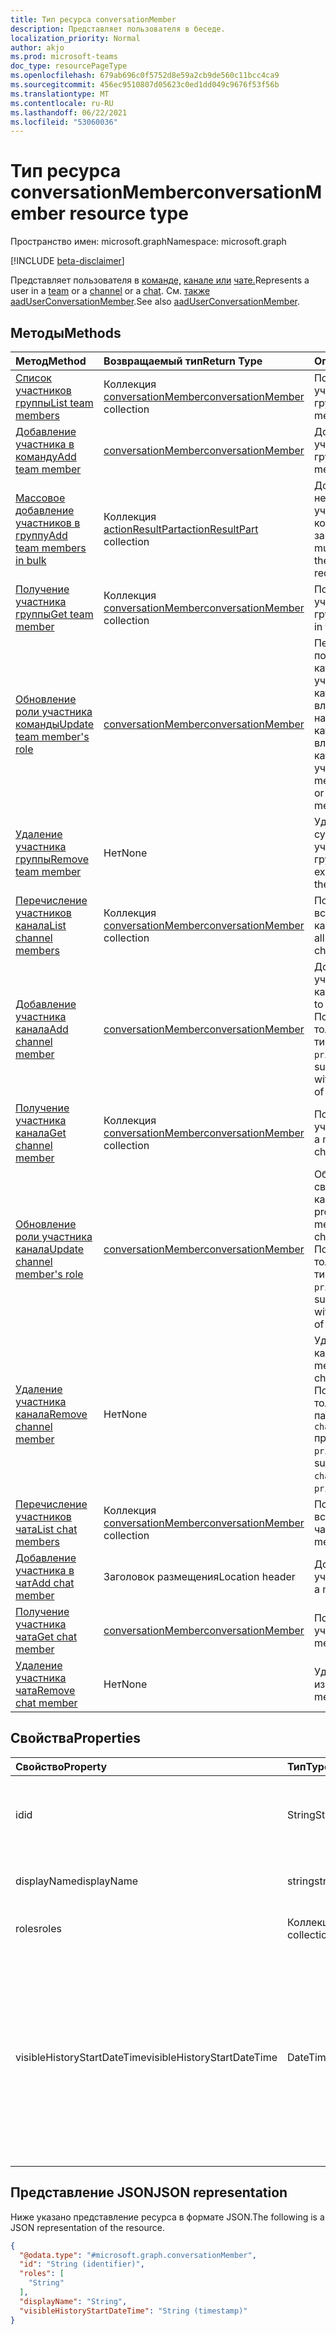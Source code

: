 ```yaml
---
title: Тип ресурса conversationMember
description: Представляет пользователя в беседе.
localization_priority: Normal
author: akjo
ms.prod: microsoft-teams
doc_type: resourcePageType
ms.openlocfilehash: 679ab696c0f5752d8e59a2cb9de560c11bcc4ca9
ms.sourcegitcommit: 456ec9510807d05623c0ed1dd049c9676f53f56b
ms.translationtype: MT
ms.contentlocale: ru-RU
ms.lasthandoff: 06/22/2021
ms.locfileid: "53060036"
---
```

# <a name="conversationmember-resource-type"></a><span data-ttu-id="bc4a4-103">Тип ресурса conversationMember</span><span class="sxs-lookup"><span data-stu-id="bc4a4-103">conversationMember resource type</span></span>

<span data-ttu-id="bc4a4-104">Пространство имен: microsoft.graph</span><span class="sxs-lookup"><span data-stu-id="bc4a4-104">Namespace: microsoft.graph</span></span>

[!INCLUDE [beta-disclaimer](../../includes/beta-disclaimer.md)]

<span data-ttu-id="bc4a4-105">Представляет пользователя в [команде,](team.md) [канале или](channel.md) [чате.](chat.md)</span><span class="sxs-lookup"><span data-stu-id="bc4a4-105">Represents a user in a [team](team.md) or a [channel](channel.md) or a [chat](chat.md).</span></span>
<span data-ttu-id="bc4a4-106">См. [также aadUserConversationMember](aaduserconversationmember.md).</span><span class="sxs-lookup"><span data-stu-id="bc4a4-106">See also [aadUserConversationMember](aaduserconversationmember.md).</span></span>

## <a name="methods"></a><span data-ttu-id="bc4a4-107">Методы</span><span class="sxs-lookup"><span data-stu-id="bc4a4-107">Methods</span></span>

| <span data-ttu-id="bc4a4-108">Метод</span><span class="sxs-lookup"><span data-stu-id="bc4a4-108">Method</span></span>       | <span data-ttu-id="bc4a4-109">Возвращаемый тип</span><span class="sxs-lookup"><span data-stu-id="bc4a4-109">Return Type</span></span>  |<span data-ttu-id="bc4a4-110">Описание</span><span class="sxs-lookup"><span data-stu-id="bc4a4-110">Description</span></span>|
|:---------------|:--------|:----------|
|[<span data-ttu-id="bc4a4-111">Список участников группы</span><span class="sxs-lookup"><span data-stu-id="bc4a4-111">List team members</span></span>](../api/team-list-members.md)|<span data-ttu-id="bc4a4-112">Коллекция [conversationMember](../resources/conversationmember.md)</span><span class="sxs-lookup"><span data-stu-id="bc4a4-112">[conversationMember](../resources/conversationmember.md) collection</span></span>|<span data-ttu-id="bc4a4-113">Получение списка участников группы.</span><span class="sxs-lookup"><span data-stu-id="bc4a4-113">Get the list of members in the team.</span></span>|
|[<span data-ttu-id="bc4a4-114">Добавление участника в команду</span><span class="sxs-lookup"><span data-stu-id="bc4a4-114">Add team member</span></span>](../api/team-post-members.md)|[<span data-ttu-id="bc4a4-115">conversationMember</span><span class="sxs-lookup"><span data-stu-id="bc4a4-115">conversationMember</span></span>](../resources/conversationmember.md)|<span data-ttu-id="bc4a4-116">Добавление нового участника в группу.</span><span class="sxs-lookup"><span data-stu-id="bc4a4-116">Add a new member to the team.</span></span>|
|[<span data-ttu-id="bc4a4-117">Массовое добавление участников в группу</span><span class="sxs-lookup"><span data-stu-id="bc4a4-117">Add team members in bulk</span></span>](../api/conversationmembers-add.md)|<span data-ttu-id="bc4a4-118">Коллекция [actionResultPart](../resources/actionresultpart.md)</span><span class="sxs-lookup"><span data-stu-id="bc4a4-118">[actionResultPart](../resources/actionresultpart.md) collection</span></span>|<span data-ttu-id="bc4a4-119">Добавление нескольких участников в команду одним запросом.</span><span class="sxs-lookup"><span data-stu-id="bc4a4-119">Add multiple members to the team in a single request.</span></span>|
|[<span data-ttu-id="bc4a4-120">Получение участника группы</span><span class="sxs-lookup"><span data-stu-id="bc4a4-120">Get team member</span></span>](../api/team-get-members.md) | <span data-ttu-id="bc4a4-121">Коллекция [conversationMember](conversationmember.md)</span><span class="sxs-lookup"><span data-stu-id="bc4a4-121">[conversationMember](conversationmember.md) collection</span></span> | <span data-ttu-id="bc4a4-122">Получение участника группы.</span><span class="sxs-lookup"><span data-stu-id="bc4a4-122">Get a member in the team.</span></span>|
|[<span data-ttu-id="bc4a4-123">Обновление роли участника команды</span><span class="sxs-lookup"><span data-stu-id="bc4a4-123">Update team member's role</span></span>](../api/team-update-members.md)|[<span data-ttu-id="bc4a4-124">conversationMember</span><span class="sxs-lookup"><span data-stu-id="bc4a4-124">conversationMember</span></span>](../resources/conversationmember.md)|<span data-ttu-id="bc4a4-125">Перевод пользователя из категории участников в категорию владельцев или наоборот, из категории владельцев в категорию обычных участников.</span><span class="sxs-lookup"><span data-stu-id="bc4a4-125">Change a member to an owner or back to a regular member.</span></span>|
|[<span data-ttu-id="bc4a4-126">Удаление участника группы</span><span class="sxs-lookup"><span data-stu-id="bc4a4-126">Remove team member</span></span>](../api/team-delete-members.md)|<span data-ttu-id="bc4a4-127">Нет</span><span class="sxs-lookup"><span data-stu-id="bc4a4-127">None</span></span>|<span data-ttu-id="bc4a4-128">Удаление существующего участника из группы.</span><span class="sxs-lookup"><span data-stu-id="bc4a4-128">Remove an existing member from the team.</span></span>|
|[<span data-ttu-id="bc4a4-129">Перечисление участников канала</span><span class="sxs-lookup"><span data-stu-id="bc4a4-129">List channel members</span></span>](../api/channel-list-members.md) | <span data-ttu-id="bc4a4-130">Коллекция [conversationMember](conversationmember.md)</span><span class="sxs-lookup"><span data-stu-id="bc4a4-130">[conversationMember](conversationmember.md) collection</span></span> | <span data-ttu-id="bc4a4-131">Получение списка всех участников канала.</span><span class="sxs-lookup"><span data-stu-id="bc4a4-131">Get the list of all members in a channel.</span></span>|
|[<span data-ttu-id="bc4a4-132">Добавление участника канала</span><span class="sxs-lookup"><span data-stu-id="bc4a4-132">Add channel member</span></span>](../api/channel-post-members.md) | [<span data-ttu-id="bc4a4-133">conversationMember</span><span class="sxs-lookup"><span data-stu-id="bc4a4-133">conversationMember</span></span>](conversationmember.md) | <span data-ttu-id="bc4a4-134">Добавление участника в канал.</span><span class="sxs-lookup"><span data-stu-id="bc4a4-134">Add a member to a channel.</span></span> <span data-ttu-id="bc4a4-135">Поддерживается только для `channel` с типом членства `private`.</span><span class="sxs-lookup"><span data-stu-id="bc4a4-135">Only supported for `channel` with membershipType of `private`.</span></span>|
|[<span data-ttu-id="bc4a4-136">Получение участника канала</span><span class="sxs-lookup"><span data-stu-id="bc4a4-136">Get channel member</span></span>](../api/channel-get-members.md) | <span data-ttu-id="bc4a4-137">Коллекция [conversationMember](conversationmember.md)</span><span class="sxs-lookup"><span data-stu-id="bc4a4-137">[conversationMember](conversationmember.md) collection</span></span> | <span data-ttu-id="bc4a4-138">Получение участника канала.</span><span class="sxs-lookup"><span data-stu-id="bc4a4-138">Get a member in a channel.</span></span>|
|[<span data-ttu-id="bc4a4-139">Обновление роли участника канала</span><span class="sxs-lookup"><span data-stu-id="bc4a4-139">Update channel member's role</span></span>](../api/channel-update-members.md) | [<span data-ttu-id="bc4a4-140">conversationMember</span><span class="sxs-lookup"><span data-stu-id="bc4a4-140">conversationMember</span></span>](conversationmember.md) | <span data-ttu-id="bc4a4-141">Обновление свойства участника канала.</span><span class="sxs-lookup"><span data-stu-id="bc4a4-141">Update the properties of a member of the channel.</span></span> <span data-ttu-id="bc4a4-142">Поддерживается только для канала с типом членства `private`.</span><span class="sxs-lookup"><span data-stu-id="bc4a4-142">Only supported for channel with membershipType of `private`.</span></span>|
|[<span data-ttu-id="bc4a4-143">Удаление участника канала</span><span class="sxs-lookup"><span data-stu-id="bc4a4-143">Remove channel member</span></span>](../api/channel-delete-members.md) | <span data-ttu-id="bc4a4-144">Нет</span><span class="sxs-lookup"><span data-stu-id="bc4a4-144">None</span></span> | <span data-ttu-id="bc4a4-145">Удаление участника канала.</span><span class="sxs-lookup"><span data-stu-id="bc4a4-145">Delete a member from a channel.</span></span> <span data-ttu-id="bc4a4-146">Поддерживается, только если параметру `channelType` присвоено значение `private`.</span><span class="sxs-lookup"><span data-stu-id="bc4a4-146">Only supported for `channelType` of `private`.</span></span>|
|[<span data-ttu-id="bc4a4-147">Перечисление участников чата</span><span class="sxs-lookup"><span data-stu-id="bc4a4-147">List chat members</span></span>](../api/chat-list-members.md) | <span data-ttu-id="bc4a4-148">Коллекция [conversationMember](conversationmember.md)</span><span class="sxs-lookup"><span data-stu-id="bc4a4-148">[conversationMember](conversationmember.md) collection</span></span> | <span data-ttu-id="bc4a4-149">Получение списка всех участников чата.</span><span class="sxs-lookup"><span data-stu-id="bc4a4-149">Get the list of all members in a chat.</span></span>|
|[<span data-ttu-id="bc4a4-150">Добавление участника в чат</span><span class="sxs-lookup"><span data-stu-id="bc4a4-150">Add chat member</span></span>](../api/chat-post-members.md) | <span data-ttu-id="bc4a4-151">Заголовок размещения</span><span class="sxs-lookup"><span data-stu-id="bc4a4-151">Location header</span></span> | <span data-ttu-id="bc4a4-152">Добавление участника в чат.</span><span class="sxs-lookup"><span data-stu-id="bc4a4-152">Add a member to a chat.</span></span>| 
|[<span data-ttu-id="bc4a4-153">Получение участника чата</span><span class="sxs-lookup"><span data-stu-id="bc4a4-153">Get chat member</span></span>](../api/chat-get-members.md) | [<span data-ttu-id="bc4a4-154">conversationMember</span><span class="sxs-lookup"><span data-stu-id="bc4a4-154">conversationMember</span></span>](conversationmember.md) | <span data-ttu-id="bc4a4-155">Получение участника чата.</span><span class="sxs-lookup"><span data-stu-id="bc4a4-155">Get a member in a chat.</span></span>|
|[<span data-ttu-id="bc4a4-156">Удаление участника чата</span><span class="sxs-lookup"><span data-stu-id="bc4a4-156">Remove chat member</span></span>](../api/chat-delete-members.md) | <span data-ttu-id="bc4a4-157">Нет</span><span class="sxs-lookup"><span data-stu-id="bc4a4-157">None</span></span> | <span data-ttu-id="bc4a4-158">Удаление участника из чата.</span><span class="sxs-lookup"><span data-stu-id="bc4a4-158">Remove a member from a chat.</span></span>| 

## <a name="properties"></a><span data-ttu-id="bc4a4-159">Свойства</span><span class="sxs-lookup"><span data-stu-id="bc4a4-159">Properties</span></span>

| <span data-ttu-id="bc4a4-160">Свойство</span><span class="sxs-lookup"><span data-stu-id="bc4a4-160">Property</span></span>   | <span data-ttu-id="bc4a4-161">Тип</span><span class="sxs-lookup"><span data-stu-id="bc4a4-161">Type</span></span> |<span data-ttu-id="bc4a4-162">Описание</span><span class="sxs-lookup"><span data-stu-id="bc4a4-162">Description</span></span>|
|:---------------|:--------|:----------|
|<span data-ttu-id="bc4a4-163">id</span><span class="sxs-lookup"><span data-stu-id="bc4a4-163">id</span></span>|<span data-ttu-id="bc4a4-164">String</span><span class="sxs-lookup"><span data-stu-id="bc4a4-164">String</span></span>| <span data-ttu-id="bc4a4-165">Только для чтения.</span><span class="sxs-lookup"><span data-stu-id="bc4a4-165">Read-only.</span></span> <span data-ttu-id="bc4a4-166">Уникальный идентификатор пользователя.</span><span class="sxs-lookup"><span data-stu-id="bc4a4-166">Unique ID of the user.</span></span>|
|<span data-ttu-id="bc4a4-167">displayName</span><span class="sxs-lookup"><span data-stu-id="bc4a4-167">displayName</span></span>| <span data-ttu-id="bc4a4-168">string</span><span class="sxs-lookup"><span data-stu-id="bc4a4-168">string</span></span> | <span data-ttu-id="bc4a4-169">Отображаемое имя пользователя.</span><span class="sxs-lookup"><span data-stu-id="bc4a4-169">The display name of the user.</span></span> |
|<span data-ttu-id="bc4a4-170">roles</span><span class="sxs-lookup"><span data-stu-id="bc4a4-170">roles</span></span>| <span data-ttu-id="bc4a4-171">Коллекция строк</span><span class="sxs-lookup"><span data-stu-id="bc4a4-171">string collection</span></span> | <span data-ttu-id="bc4a4-172">Роли этого пользователя.</span><span class="sxs-lookup"><span data-stu-id="bc4a4-172">The roles for that user.</span></span> |
|<span data-ttu-id="bc4a4-173">visibleHistoryStartDateTime</span><span class="sxs-lookup"><span data-stu-id="bc4a4-173">visibleHistoryStartDateTime</span></span>| <span data-ttu-id="bc4a4-174">DateTimeOffset</span><span class="sxs-lookup"><span data-stu-id="bc4a4-174">DateTimeOffset</span></span> | <span data-ttu-id="bc4a4-175">Метка времени, обозначающая, насколько глубоко участник беседы может видеть историю беседы.</span><span class="sxs-lookup"><span data-stu-id="bc4a4-175">The timestamp denoting how far back a conversation's history is shared with the conversation member.</span></span> <span data-ttu-id="bc4a4-176">Это свойство можно задать только для участников чата.</span><span class="sxs-lookup"><span data-stu-id="bc4a4-176">This property is settable only for members of a chat.</span></span> |

## <a name="json-representation"></a><span data-ttu-id="bc4a4-177">Представление JSON</span><span class="sxs-lookup"><span data-stu-id="bc4a4-177">JSON representation</span></span>

<span data-ttu-id="bc4a4-178">Ниже указано представление ресурса в формате JSON.</span><span class="sxs-lookup"><span data-stu-id="bc4a4-178">The following is a JSON representation of the resource.</span></span>

<!-- {
  "blockType": "resource",
  "keyProperty": "id",
  "@odata.type": "microsoft.graph.conversationMember",
  "baseType": "microsoft.graph.entity",
  "openType": false
}
-->
``` json
{
  "@odata.type": "#microsoft.graph.conversationMember",
  "id": "String (identifier)",
  "roles": [
    "String"
  ],
  "displayName": "String",
  "visibleHistoryStartDateTime": "String (timestamp)"
}
```

<!-- uuid: 16cd6b66-4b1a-43a1-adaf-3a886856ed98
2019-02-04 14:57:30 UTC -->
<!-- {
  "type": "#page.annotation",
  "description": "conversationMember resource",
  "keywords": "",
  "section": "documentation",
  "tocPath": ""
}-->


